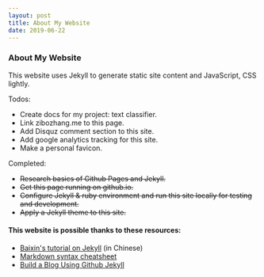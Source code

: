 ```yaml
---
layout: post
title: About My Website
date: 2019-06-22
---
```


### About My Website

This website uses Jekyll to generate static site content and JavaScript, CSS lightly.

Todos:
  * Create docs for my project: text classifier.
  * Link zibozhang.me to this page.
  * Add Disquz comment section to this site.
  * Add google analytics tracking for this site.
  * Make a personal favicon.

Completed:
  * ~~Research basics of Github Pages and Jekyll.~~
  * ~~Get this page running on github.io.~~
  * ~~Configure Jekyll & ruby environment and run this site locally for testing and development.~~
  * ~~Apply a Jekyll theme to this site.~~

#### This website is possible thanks to these resources:
  * [Baixin's tutorial on Jekyll](http://baixin.io:8000/2016/10/jekyll_tutorials1/) (in Chinese)
  * [Markdown syntax cheatsheet](https://github.com/adam-p/markdown-here/wiki/Markdown-Cheatsheet)
  * [Build a Blog Using Github Jekyll](https://www.nikhita.dev/build-blog-using-github-jekyll)
